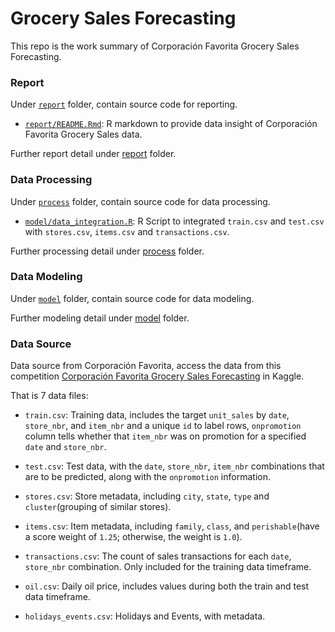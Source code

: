 
Grocery Sales Forecasting
=========================

This repo is the work summary of Corporación Favorita Grocery Sales Forecasting.

### Report

Under [`report`](https://github.com/Jiaying-Wu/Grocery-Sales-Forecasting/tree/master/report) folder, contain source code for reporting.

-   [`report/README.Rmd`](https://github.com/Jiaying-Wu/Grocery-Sales-Forecasting/blob/master/report/README.Rmd): R markdown to provide data insight of Corporación Favorita Grocery Sales data.

Further report detail under [report](https://github.com/Jiaying-Wu/Grocery-Sales-Forecasting/tree/master/report) folder.

### Data Processing

Under [`process`](https://github.com/Jiaying-Wu/Grocery-Sales-Forecasting/tree/master/process) folder, contain source code for data processing.

-   [`model/data_integration.R`](https://github.com/Jiaying-Wu/Grocery-Sales-Forecasting/blob/master/process/data_integration.R): R Script to integrated `train.csv` and `test.csv` with `stores.csv`, `items.csv` and `transactions.csv`.

Further processing detail under [process](https://github.com/Jiaying-Wu/Grocery-Sales-Forecasting/tree/master/process) folder.

### Data Modeling

Under [`model`](https://github.com/Jiaying-Wu/Grocery-Sales-Forecasting/tree/master/model) folder, contain source code for data modeling.

Further modeling detail under [model](https://github.com/Jiaying-Wu/Grocery-Sales-Forecasting/tree/master/model) folder.

### Data Source

Data source from Corporación Favorita, access the data from this competition [Corporación Favorita Grocery Sales Forecasting](https://www.kaggle.com/c/favorita-grocery-sales-forecasting/data) in Kaggle.

That is 7 data files:

-   `train.csv`: Training data, includes the target `unit_sales` by `date`, `store_nbr`, and `item_nbr` and a unique `id` to label rows, `onpromotion` column tells whether that `item_nbr` was on promotion for a specified `date` and `store_nbr`.

-   `test.csv`: Test data, with the `date`, `store_nbr`, `item_nbr` combinations that are to be predicted, along with the `onpromotion` information.

-   `stores.csv`: Store metadata, including `city`, `state`, `type` and `cluster`(grouping of similar stores).

-   `items.csv`: Item metadata, including `family`, `class`, and `perishable`(have a score weight of `1.25`; otherwise, the weight is `1.0`).

-   `transactions.csv`: The count of sales transactions for each `date`, `store_nbr` combination. Only included for the training data timeframe.

-   `oil.csv`: Daily oil price, includes values during both the train and test data timeframe.

-   `holidays_events.csv`: Holidays and Events, with metadata.
